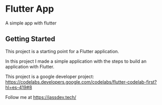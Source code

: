 # Flutter App

A simple app with flutter

## Getting Started

This project is a starting point for a Flutter application.

In this project I made a simple application with the steps to build an application with Flutter.

This project is a google developer project:
https://codelabs.developers.google.com/codelabs/flutter-codelab-first?hl=es-419#8

Follow me at https://jassdev.tech/
